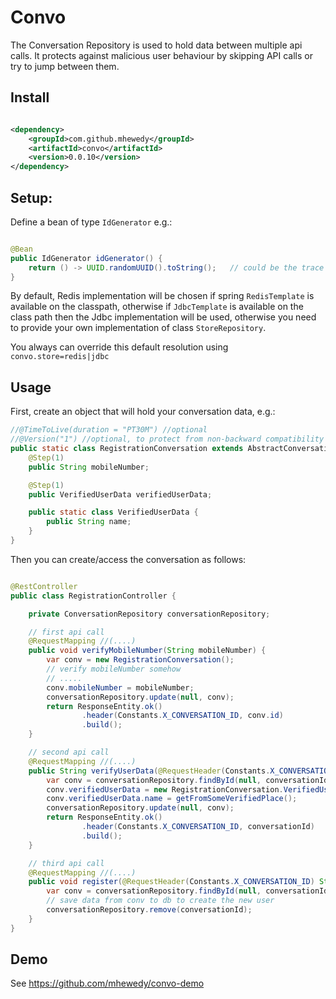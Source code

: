 # Convo

The Conversation Repository is used to hold data between multiple api calls.
It protects against malicious user behaviour by skipping API calls or try to jump between them.

## Install

```xml

<dependency>
    <groupId>com.github.mhewedy</groupId>
    <artifactId>convo</artifactId>
    <version>0.0.10</version>
</dependency>
```

## Setup:

Define a bean of type `IdGenerator` e.g.:

```java

@Bean
public IdGenerator idGenerator() {
    return () -> UUID.randomUUID().toString();   // could be the trace id or correlation id or request id, etc ...
}
```

By default, Redis implementation will be chosen if spring `RedisTemplate` is available on the classpath,
otherwise if `JdbcTemplate` is available on the class path then the Jdbc implementation will be used,
otherwise you need to provide your own implementation of class `StoreRepository`.

You always can override this default resolution using `convo.store=redis|jdbc`

## Usage

First, create an object that will hold your conversation data, e.g.:

```java
//@TimeToLive(duration = "PT30M") //optional
//@Version("1") //optional, to protect from non-backward compatibility changes to the conversation object, e.g. adding new non-nullable fields
public static class RegistrationConversation extends AbstractConversationHolder {
    @Step(1)
    public String mobileNumber;

    @Step(1)
    public VerifiedUserData verifiedUserData;

    public static class VerifiedUserData {
        public String name;
    }
}
```

Then you can create/access the conversation as follows:

```java

@RestController
public class RegistrationController {

    private ConversationRepository conversationRepository;

    // first api call
    @RequestMapping //(....)
    public void verifyMobileNumber(String mobileNumber) {
        var conv = new RegistrationConversation();
        // verify mobileNumber somehow
        // .....
        conv.mobileNumber = mobileNumber;
        conversationRepository.update(null, conv);
        return ResponseEntity.ok()
                .header(Constants.X_CONVERSATION_ID, conv.id)
                .build();
    }

    // second api call
    @RequestMapping //(....)
    public String verifyUserData(@RequestHeader(Constants.X_CONVERSATION_ID) String conversationId) {
        var conv = conversationRepository.findById(null, conversationId, RegistrationConversation.class);
        conv.verifiedUserData = new RegistrationConversation.VerifiedUserData();
        conv.verifiedUserData.name = getFromSomeVerifiedPlace();
        conversationRepository.update(null, conv);
        return ResponseEntity.ok()
                .header(Constants.X_CONVERSATION_ID, conversationId)
                .build();
    }

    // third api call
    @RequestMapping //(....)
    public void register(@RequestHeader(Constants.X_CONVERSATION_ID) String conversationId) {
        var conv = conversationRepository.findById(null, conversationId, RegistrationConversation.class);
        // save data from conv to db to create the new user 
        conversationRepository.remove(conversationId);
    }
}
```

## Demo

See https://github.com/mhewedy/convo-demo
